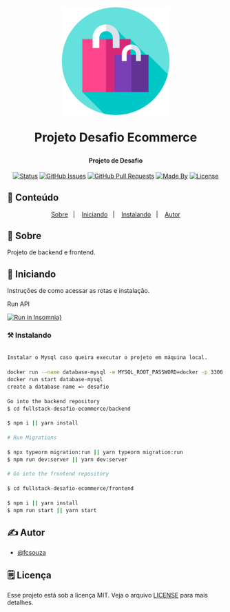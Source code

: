 <h1 align="center">
    <img alt="fabricio" title="#Projeto" src=".github/logo1.svg" width="250px" />
    <p>Projeto Desafio Ecommerce</p>
</h1>

<h4 align="center"> 
	Projeto de Desafio
</h4>

<div align="center">

[![Status](https://img.shields.io/badge/status-active-success.svg)]()
[![GitHub Issues](https://img.shields.io/github/languages/count/fcsouza/fullstack-desafio-ecommerce)]()
[![GitHub Pull Requests](https://img.shields.io/github/last-commit/fcsouza/fullstack-desafio-ecommerce)]()
[![Made By](https://img.shields.io/badge/Made%20By-Fabricio%20Cavalcante-brightgreen)]()
[![License](https://img.shields.io/badge/license-MIT-blue.svg)](/LICENSE)

</div>

## 📝 Conteúdo
<p align="center">
<a href="#fabricio">Sobre</a>&nbsp;&nbsp;&nbsp;|&nbsp;&nbsp;&nbsp;
<a href="#getting_started">Iniciando</a>&nbsp;&nbsp;&nbsp;|&nbsp;&nbsp;&nbsp;
<a href="#installing">Instalando</a>&nbsp;&nbsp;&nbsp;|&nbsp;&nbsp;&nbsp;
<a href="#authors">Autor</a>
</p>


## 🧐 Sobre <a name = "fabricio"></a>

Projeto de backend e frontend.


## 🏁 Iniciando <a name = "getting_started"></a>
Instruções de como acessar as rotas e instalação.

Run API

[![Run in Insomnia}](https://insomnia.rest/images/run.svg)](https://insomnia.rest/run/?label=Desafio%20Ecommerce&uri=https%3A%2F%2Fgithub.com%2Ffcsouza%2Ffullstack-desafio-ecommerce%2Fblob%2Fmaster%2F.github%2FInsomnia_2020-07-04.json)

### ⚒ Instalando <a name = "installing"></a>
```bash

Instalar o Mysql caso queira executar o projeto em máquina local.

docker run --name database-mysql -e MYSQL_ROOT_PASSWORD=docker -p 3306:3500 -d mysql:8.0
docker run start database-mysql
create a database name => desafio

Go into the backend repository
$ cd fullstack-desafio-ecommerce/backend

$ npm i || yarn install

# Run Migrations

$ npx typeorm migration:run || yarn typeorm migration:run 
$ npm run dev:server || yarn dev:server

# Go into the frontend repository

$ cd fullstack-desafio-ecommerce/frontend

$ npm i || yarn install
$ npm run start || yarn start
```

## ✍️ Autor <a name = "authors"></a>

- [@fcsouza](https://github.com/fcsouza)

## 🗒 Licença

Esse projeto está sob a licença MIT. Veja o arquivo [LICENSE](LICENSE.md) para mais detalhes.